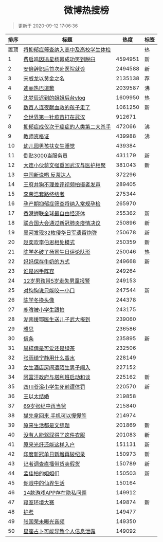 <h1 align="center">微博热搜榜</h1>

> 更新于 2020-09-12 17:06:36

| 排序 | 标题                                                                                                                                                                                                                                             | 热度    | 标签 |
| ---- | ------------------------------------------------------------------------------------------------------------------------------------------------------------------------------------------------------------------------------------------------ | ------- | ---- |
| 置顶 | [将抑郁症筛查纳入高中及高校学生体检](https://s.weibo.com/weibo?q=%23%E5%B0%86%E6%8A%91%E9%83%81%E7%97%87%E7%AD%9B%E6%9F%A5%E7%BA%B3%E5%85%A5%E9%AB%98%E4%B8%AD%E5%8F%8A%E9%AB%98%E6%A0%A1%E5%AD%A6%E7%94%9F%E4%BD%93%E6%A3%80%23&Refer=new_time) |         | 热   |
| 1    | [费启鸣因追星杨幂成功笑到脱臼](https://s.weibo.com/weibo?q=%23%E8%B4%B9%E5%90%AF%E9%B8%A3%E5%9B%A0%E8%BF%BD%E6%98%9F%E6%9D%A8%E5%B9%82%E6%88%90%E5%8A%9F%E7%AC%91%E5%88%B0%E8%84%B1%E8%87%BC%23&Refer=top)                                       | 4594951 | 新   |
| 2    | [安倍辞职后首次赴医院就诊](https://s.weibo.com/weibo?q=%23%E5%AE%89%E5%80%8D%E8%BE%9E%E8%81%8C%E5%90%8E%E9%A6%96%E6%AC%A1%E8%B5%B4%E5%8C%BB%E9%99%A2%E5%B0%B1%E8%AF%8A%23&Refer=top)                                                             | 2494588 | 新   |
| 3    | [宋威龙以黄金之名](https://s.weibo.comjavascript:void(0);)                                                                                                                                                                                       | 2135138 | 荐   |
| 4    | [迪丽热巴道歉](https://s.weibo.com/weibo?q=%23%E8%BF%AA%E4%B8%BD%E7%83%AD%E5%B7%B4%E9%81%93%E6%AD%89%23&Refer=top)                                                                                                                               | 2039587 | 沸   |
| 5    | [沈梦辰迟到的姐姐后台vlog](https://s.weibo.com/weibo?q=%23%E6%B2%88%E6%A2%A6%E8%BE%B0%E8%BF%9F%E5%88%B0%E7%9A%84%E5%A7%90%E5%A7%90%E5%90%8E%E5%8F%B0vlog%23&Refer=top)                                                                           | 1609950 | 热   |
| 6    | [数百人连夜献血救的孩子走了](https://s.weibo.com/weibo?q=%23%E6%95%B0%E7%99%BE%E4%BA%BA%E8%BF%9E%E5%A4%9C%E7%8C%AE%E8%A1%80%E6%95%91%E7%9A%84%E5%AD%A9%E5%AD%90%E8%B5%B0%E4%BA%86%23&Refer=top)                                                  | 1061250 | 新   |
| 7    | [全世界第一针疫苗打在武汉](https://s.weibo.com/weibo?q=%23%E5%85%A8%E4%B8%96%E7%95%8C%E7%AC%AC%E4%B8%80%E9%92%88%E7%96%AB%E8%8B%97%E6%89%93%E5%9C%A8%E6%AD%A6%E6%B1%89%23&Refer=top)                                                             | 912671  |      |
| 8    | [抑郁症成仅次于癌症的人类第二大杀手](https://s.weibo.com/weibo?q=%23%E6%8A%91%E9%83%81%E7%97%87%E6%88%90%E4%BB%85%E6%AC%A1%E4%BA%8E%E7%99%8C%E7%97%87%E7%9A%84%E4%BA%BA%E7%B1%BB%E7%AC%AC%E4%BA%8C%E5%A4%A7%E6%9D%80%E6%89%8B%23&Refer=top)      | 472066  | 沸   |
| 9    | [教师资格证](https://s.weibo.com/weibo?q=%E6%95%99%E5%B8%88%E8%B5%84%E6%A0%BC%E8%AF%81&Refer=top)                                                                                                                                                | 439988  | 沸   |
| 10   | [幼儿园男孩扶女生睡觉](https://s.weibo.com/weibo?q=%23%E5%B9%BC%E5%84%BF%E5%9B%AD%E7%94%B7%E5%AD%A9%E6%89%B6%E5%A5%B3%E7%94%9F%E7%9D%A1%E8%A7%89%23&Refer=top)                                                                                   | 439384  |      |
| 11   | [倒贴3000当服务员](https://s.weibo.com/weibo?q=%23%E5%80%92%E8%B4%B43000%E5%BD%93%E6%9C%8D%E5%8A%A1%E5%91%98%23&Refer=top)                                                                                                                       | 431179  | 新   |
| 12   | [大连小伙蒋文强重回武汉与医护相聚](https://s.weibo.com/weibo?q=%E5%A4%A7%E8%BF%9E%E5%B0%8F%E4%BC%99%E8%92%8B%E6%96%87%E5%BC%BA%E9%87%8D%E5%9B%9E%E6%AD%A6%E6%B1%89%E4%B8%8E%E5%8C%BB%E6%8A%A4%E7%9B%B8%E8%81%9A&Refer=top)                       | 381043  | 新   |
| 13   | [中国新说唱 反茶达人](https://s.weibo.com/weibo?q=%E4%B8%AD%E5%9B%BD%E6%96%B0%E8%AF%B4%E5%94%B1%20%E5%8F%8D%E8%8C%B6%E8%BE%BE%E4%BA%BA&Refer=top)                                                                                                | 372296  |      |
| 14   | [王府井狗不理差评视频拍摄者发声](https://s.weibo.com/weibo?q=%23%E7%8E%8B%E5%BA%9C%E4%BA%95%E7%8B%97%E4%B8%8D%E7%90%86%E5%B7%AE%E8%AF%84%E8%A7%86%E9%A2%91%E6%8B%8D%E6%91%84%E8%80%85%E5%8F%91%E5%A3%B0%23&Refer=top)                            | 289405  |      |
| 15   | [李荣浩套路终结者](https://s.weibo.comjavascript:void(0);)                                                                                                                                                                                       | 275344  |      |
| 16   | [孕产期抑郁症筛查将纳入常规孕检](https://s.weibo.com/weibo?q=%23%E5%AD%95%E4%BA%A7%E6%9C%9F%E6%8A%91%E9%83%81%E7%97%87%E7%AD%9B%E6%9F%A5%E5%B0%86%E7%BA%B3%E5%85%A5%E5%B8%B8%E8%A7%84%E5%AD%95%E6%A3%80%23&Refer=top)                            | 265970  |      |
| 17   | [香港蝉联全球最自由经济体](https://s.weibo.com/weibo?q=%23%E9%A6%99%E6%B8%AF%E8%9D%89%E8%81%94%E5%85%A8%E7%90%83%E6%9C%80%E8%87%AA%E7%94%B1%E7%BB%8F%E6%B5%8E%E4%BD%93%23&Refer=top)                                                             | 255362  | 新   |
| 18   | [联合国大会通过新冠肺炎疫情决议](https://s.weibo.com/weibo?q=%23%E8%81%94%E5%90%88%E5%9B%BD%E5%A4%A7%E4%BC%9A%E9%80%9A%E8%BF%87%E6%96%B0%E5%86%A0%E8%82%BA%E7%82%8E%E7%96%AB%E6%83%85%E5%86%B3%E8%AE%AE%23&Refer=top)                            | 250896  | 新   |
| 19   | [黑河发现32枚侵华日军遗留炮弹](https://s.weibo.com/weibo?q=%23%E9%BB%91%E6%B2%B3%E5%8F%91%E7%8E%B032%E6%9E%9A%E4%BE%B5%E5%8D%8E%E6%97%A5%E5%86%9B%E9%81%97%E7%95%99%E7%82%AE%E5%BC%B9%23&Refer=top)                                              | 250678  | 新   |
| 20   | [赵奕欢李伯恩相处模式](https://s.weibo.com/weibo?q=%23%E8%B5%B5%E5%A5%95%E6%AC%A2%E6%9D%8E%E4%BC%AF%E6%81%A9%E7%9B%B8%E5%A4%84%E6%A8%A1%E5%BC%8F%23&Refer=top)                                                                                   | 250359  | 新   |
| 21   | [陈学冬破了杨幂生日评论队形](https://s.weibo.com/weibo?q=%23%E9%99%88%E5%AD%A6%E5%86%AC%E7%A0%B4%E4%BA%86%E6%9D%A8%E5%B9%82%E7%94%9F%E6%97%A5%E8%AF%84%E8%AE%BA%E9%98%9F%E5%BD%A2%23&Refer=top)                                                  | 250046  | 热   |
| 22   | [妈妈保存牛奶的方式](https://s.weibo.com/weibo?q=%E5%A6%88%E5%A6%88%E4%BF%9D%E5%AD%98%E7%89%9B%E5%A5%B6%E7%9A%84%E6%96%B9%E5%BC%8F&Refer=top)                                                                                                    | 249668  | 新   |
| 23   | [谁是凶手阵容](https://s.weibo.com/weibo?q=%23%E8%B0%81%E6%98%AF%E5%87%B6%E6%89%8B%E9%98%B5%E5%AE%B9%23&Refer=top)                                                                                                                               | 249264  |      |
| 24   | [12岁男孩带5岁走失男童报警](https://s.weibo.com/weibo?q=%2312%E5%B2%81%E7%94%B7%E5%AD%A9%E5%B8%A65%E5%B2%81%E8%B5%B0%E5%A4%B1%E7%94%B7%E7%AB%A5%E6%8A%A5%E8%AD%A6%23&Refer=top)                                                                  | 249153  |      |
| 25   | [对狗狗说只能咬一小口](https://s.weibo.com/weibo?q=%E5%AF%B9%E7%8B%97%E7%8B%97%E8%AF%B4%E5%8F%AA%E8%83%BD%E5%92%AC%E4%B8%80%E5%B0%8F%E5%8F%A3&Refer=top)                                                                                         | 247544  | 新   |
| 26   | [陈学冬换头像](https://s.weibo.com/weibo?q=%23%E9%99%88%E5%AD%A6%E5%86%AC%E6%8D%A2%E5%A4%B4%E5%83%8F%23&Refer=top)                                                                                                                               | 244378  |      |
| 27   | [鹿晗被小学生跟拍](https://s.weibo.com/weibo?q=%23%E9%B9%BF%E6%99%97%E8%A2%AB%E5%B0%8F%E5%AD%A6%E7%94%9F%E8%B7%9F%E6%8B%8D%23&Refer=top)                                                                                                         | 243175  |      |
| 28   | [湖南援鄂医生送儿子武大报到](https://s.weibo.com/weibo?q=%23%E6%B9%96%E5%8D%97%E6%8F%B4%E9%84%82%E5%8C%BB%E7%94%9F%E9%80%81%E5%84%BF%E5%AD%90%E6%AD%A6%E5%A4%A7%E6%8A%A5%E5%88%B0%23&Refer=top)                                                  | 239060  |      |
| 29   | [雅思](https://s.weibo.com/weibo?q=%E9%9B%85%E6%80%9D&Refer=top)                                                                                                                                                                                 | 236586  |      |
| 30   | [信条](https://s.weibo.com/weibo?q=%E4%BF%A1%E6%9D%A1&Refer=top)                                                                                                                                                                                 | 235895  | 新   |
| 31   | [周梓倩是可爱还是绿茶](https://s.weibo.com/weibo?q=%23%E5%91%A8%E6%A2%93%E5%80%A9%E6%98%AF%E5%8F%AF%E7%88%B1%E8%BF%98%E6%98%AF%E7%BB%BF%E8%8C%B6%23&Refer=top)                                                                                   | 232506  |      |
| 32   | [张雨绮宁静用什么香水](https://s.weibo.com/weibo?q=%E5%BC%A0%E9%9B%A8%E7%BB%AE%E5%AE%81%E9%9D%99%E7%94%A8%E4%BB%80%E4%B9%88%E9%A6%99%E6%B0%B4&Refer=top)                                                                                         | 228149  |      |
| 33   | [女生酒店房间遭陌生男子闯入](https://s.weibo.com/weibo?q=%23%E5%A5%B3%E7%94%9F%E9%85%92%E5%BA%97%E6%88%BF%E9%97%B4%E9%81%AD%E9%99%8C%E7%94%9F%E7%94%B7%E5%AD%90%E9%97%AF%E5%85%A5%23&Refer=top)                                                  | 227152  |      |
| 34   | [阿富汗政府与塔利班启动和谈](https://s.weibo.com/weibo?q=%E9%98%BF%E5%AF%8C%E6%B1%97%E6%94%BF%E5%BA%9C%E4%B8%8E%E5%A1%94%E5%88%A9%E7%8F%AD%E5%90%AF%E5%8A%A8%E5%92%8C%E8%B0%88&Refer=top)                                                        | 225162  | 新   |
| 35   | [四川苍溪小学生死前遭体罚](https://s.weibo.com/weibo?q=%23%E5%9B%9B%E5%B7%9D%E8%8B%8D%E6%BA%AA%E5%B0%8F%E5%AD%A6%E7%94%9F%E6%AD%BB%E5%89%8D%E9%81%AD%E4%BD%93%E7%BD%9A%23&Refer=top)                                                             | 220570  | 新   |
| 36   | [王以太结婚](https://s.weibo.com/weibo?q=%23%E7%8E%8B%E4%BB%A5%E5%A4%AA%E7%BB%93%E5%A9%9A%23&Refer=top)                                                                                                                                          | 219858  |      |
| 37   | [69岁张纪中再当爸](https://s.weibo.com/weibo?q=%2369%E5%B2%81%E5%BC%A0%E7%BA%AA%E4%B8%AD%E5%86%8D%E5%BD%93%E7%88%B8%23&Refer=top)                                                                                                                | 215840  |      |
| 38   | [猫先拿回来 手机可以慢慢等](https://s.weibo.com/weibo?q=%E7%8C%AB%E5%85%88%E6%8B%BF%E5%9B%9E%E6%9D%A5%20%E6%89%8B%E6%9C%BA%E5%8F%AF%E4%BB%A5%E6%85%A2%E6%85%A2%E7%AD%89&Refer=top)                                                               | 214974  |      |
| 39   | [原来生活都是文综题](https://s.weibo.com/weibo?q=%23%E5%8E%9F%E6%9D%A5%E7%94%9F%E6%B4%BB%E9%83%BD%E6%98%AF%E6%96%87%E7%BB%BC%E9%A2%98%23&Refer=top)                                                                                              | 201869  | 新   |
| 40   | [没有人能驾驭得了这件衣服](https://s.weibo.com/weibo?q=%23%E6%B2%A1%E6%9C%89%E4%BA%BA%E8%83%BD%E9%A9%BE%E9%A9%AD%E5%BE%97%E4%BA%86%E8%BF%99%E4%BB%B6%E8%A1%A3%E6%9C%8D%23&Refer=top)                                                             | 201083  | 新   |
| 41   | [原来光纤还能这样入户](https://s.weibo.com/weibo?q=%23%E5%8E%9F%E6%9D%A5%E5%85%89%E7%BA%A4%E8%BF%98%E8%83%BD%E8%BF%99%E6%A0%B7%E5%85%A5%E6%88%B7%23&Refer=top)                                                                                   | 151131  | 新   |
| 42   | [印度新冠单日新增再破纪录](https://s.weibo.com/weibo?q=%23%E5%8D%B0%E5%BA%A6%E6%96%B0%E5%86%A0%E5%8D%95%E6%97%A5%E6%96%B0%E5%A2%9E%E5%86%8D%E7%A0%B4%E7%BA%AA%E5%BD%95%23&Refer=top)                                                             | 150973  | 新   |
| 43   | [记者调查直播带货卖假货](https://s.weibo.com/weibo?q=%23%E8%AE%B0%E8%80%85%E8%B0%83%E6%9F%A5%E7%9B%B4%E6%92%AD%E5%B8%A6%E8%B4%A7%E5%8D%96%E5%81%87%E8%B4%A7%23&Refer=top)                                                                        | 150789  | 新   |
| 44   | [孟佳拍的姐姐们](https://s.weibo.com/weibo?q=%23%E5%AD%9F%E4%BD%B3%E6%8B%8D%E7%9A%84%E5%A7%90%E5%A7%90%E4%BB%AC%23&Refer=top)                                                                                                                    | 150503  | 新   |
| 45   | [你眼中的仙界生活](https://s.weibo.com/weibo?q=%23%E4%BD%A0%E7%9C%BC%E4%B8%AD%E7%9A%84%E4%BB%99%E7%95%8C%E7%94%9F%E6%B4%BB%23&Refer=top)                                                                                                         | 150164  |      |
| 46   | [14款游戏APP存在隐私问题](https://s.weibo.com/weibo?q=%2314%E6%AC%BE%E6%B8%B8%E6%88%8FAPP%E5%AD%98%E5%9C%A8%E9%9A%90%E7%A7%81%E9%97%AE%E9%A2%98%23&Refer=top)                                                                                    | 149912  |      |
| 47   | [寝室环境大赛](https://s.weibo.com/weibo?q=%23%E5%AF%9D%E5%AE%A4%E7%8E%AF%E5%A2%83%E5%A4%A7%E8%B5%9B%23&Refer=top)                                                                                                                               | 149874  | 新   |
| 48   | [护考](https://s.weibo.com/weibo?q=%E6%8A%A4%E8%80%83&Refer=top)                                                                                                                                                                                 | 149477  |      |
| 49   | [张国荣未曝光音频](https://s.weibo.com/weibo?q=%23%E5%BC%A0%E5%9B%BD%E8%8D%A3%E6%9C%AA%E6%9B%9D%E5%85%89%E9%9F%B3%E9%A2%91%23&Refer=top)                                                                                                         | 149350  |      |
| 50   | [星座占卜可能导致个人信息泄露](https://s.weibo.com/weibo?q=%23%E6%98%9F%E5%BA%A7%E5%8D%A0%E5%8D%9C%E5%8F%AF%E8%83%BD%E5%AF%BC%E8%87%B4%E4%B8%AA%E4%BA%BA%E4%BF%A1%E6%81%AF%E6%B3%84%E9%9C%B2%23&Refer=top)                                       | 149092  |      |